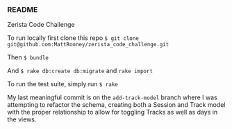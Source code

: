 ### README

Zerista Code Challenge

To run locally first clone this repo `$ git clone git@github.com:MattRooney/zerista_code_challenge.git`

Then `$ bundle`

And `$ rake db:create db:migrate` and `rake import`

To run the test suite, simply run `$ rake`

My last meaningful commit is on the `add-track-model` branch where I was attempting to refactor the schema, creating both a Session and Track model with the proper relationship to allow for toggling Tracks as well as days in the views.
